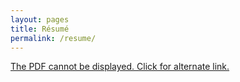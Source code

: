 ```yaml
---
layout: pages
title: Résumé
permalink: /resume/
---
```


<object width="600" height="500" type="application/pdf" data="/Resume.pdf?#view=FitH&scrollbar=0&toolbar=0&navpanes=0">
    <p><a href="/Resume.pdf">The PDF cannot be displayed. Click for alternate link.</a></p>
</object>
